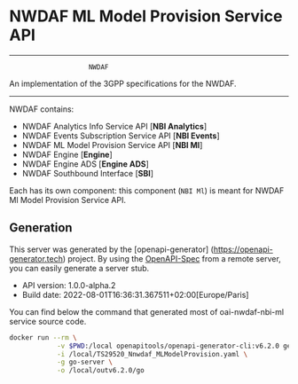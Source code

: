 # NWDAF ML Model Provision Service API

----------------------------------------------------------

                        NWDAF
An implementation of the 3GPP specifications for the NWDAF.

----------------------------------------------------------

NWDAF contains:

- NWDAF Analytics Info Service API [**NBI Analytics**]
- NWDAF Events Subscription Service API [**NBI Events**]
- NWDAF ML Model Provision Service API [**NBI Ml**]
- NWDAF Engine [**Engine**]
- NWDAF Engine ADS [**Engine ADS**]
- NWDAF Southbound Interface [**SBI**]

Each has its own component: this component (`NBI Ml`) is meant for NWDAF Ml Model Provision Service API.

## Generation

This server was generated by the [openapi-generator]
(https://openapi-generator.tech) project.
By using the [OpenAPI-Spec](https://github.com/OAI/OpenAPI-Specification) from a remote server, you can easily generate a server stub.

- API version: 1.0.0-alpha.2
- Build date: 2022-08-01T16:36:31.367511+02:00[Europe/Paris]

You can find below the command that generated most of oai-nwdaf-nbi-ml service source code.

```bash
docker run --rm \
            -v $PWD:/local openapitools/openapi-generator-cli:v6.2.0 generate \
            -i /local/TS29520_Nnwdaf_MLModelProvision.yaml \
            -g go-server \
            -o /local/outv6.2.0/go
```
